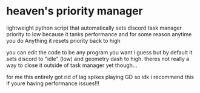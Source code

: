 # heaven's priority manager
lightweight python script that automatically sets discord task manager priority to low because it tanks performance and for some reason anytime you do Anything it resets priority back to high

you can edit the code to be any program you want i guess but by default it sets discord to "idle" (low) and geometry dash to high. theres not really a way to close it outside of task manager yet though... 

for me this entirely got rid of lag spikes playing GD so idk i recommend this if youre having performance issues!!!
